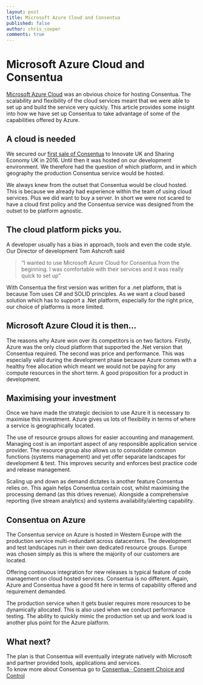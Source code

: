 ```yaml
---
layout: post
title: Microsoft Azure Cloud and Consentua
published: false
author: chris_cooper
comments: true
---
```



# Microsoft Azure Cloud and Consentua


<a href="https://azure.microsoft.com">Microsoft Azure Cloud</a> was an obvious choice for hosting Consentua. The scalability and flexibility of the cloud services meant that we were able to set up and build the service very quickly. This article provides some insight into how we have set up Consentua to take advantage of some of the capabilities offered by Azure.
## A cloud is needed
We secured our <a href="http://shapingportsmouth.co.uk/shaping-blog/1223-innovate-uk-award">first sale of Consentua</a> to Innovate UK and Sharing Economy UK in 2016. Until then it was hosted on our development environment. We therefore had the question of which platform, and in which geography the production Consentua service would be hosted.    

We always knew from the outset that Consentua would be cloud hosted. This is because we already had experience within the team of using cloud services. Plus we did want to buy a server. In short  we were not scared to have a cloud first policy and the Consentua service was designed from the outset to be platform agnostic.   
## The cloud platform picks you.
A developer usually has a bias in approach, tools and even the code style. Our Director of development Tom Ashcroft said 

> “I wanted to use Microsoft Azure Cloud for Consentua from the beginning. I was comfortable with their services and it was really quick to set up”

With Consentua the first version was written for a .net platform, that is because Tom uses C# and SOLID principles. As we want a cloud based solution which has to support a .Net platform, especially for the right price, our choice of platforms is more limited.    

## Microsoft Azure Cloud it is then… 
The reasons why Azure won over its competitors is on two factors. Firstly, Azure was the only cloud platform that supported the .Net version that Consentua required. The second was price and performance. This was especially valid during the development phase because Azure comes with a healthy free allocation which meant we would not be paying for any compute resources in the short term. A good proposition for a product in development.  
## Maximising your investment
Once we have made the strategic decision to use Azure it is necessary to maximise this investment. Azure gives us lots of flexibility in terms of where a service is geographically located.    

The use of resource groups allows for easier accounting and management. Managing cost is an important aspect of any responsible application service provider. The resource group also allows us to consolidate common functions (systems management) and yet offer separate landscapes for development & test.  This improves security and enforces best practice code and release management.  

Scaling up and down as demand dictates is another feature Consentua relies on. This again helps Consentua contain cost, whilst maximising the processing demand (as this drives revenue). Alongside a comprehensive reporting (live stream analytics) and systems availability/alerting capability.  
## Consentua on Azure

The Consentua service on Azure is hosted in Western Europe with the production service multi-redundant across datacenters. The development and test landscapes run in their own dedicated resource groups. Europe was chosen simply as this is where the majority of our customers are located. 

Offering continuous integration for new releases is typical feature of code management on cloud hosted services. Consentua is no different. Again, Azure and Consentua have a good fit here in terms of capability offered and requirement demanded. 

The production service when it gets busier requires more resources to be dynamically allocated.   This is also used when we conduct performance testing. The ability to quickly mimic the production set up and work load is another plus point for the Azure platform.  
## What next?
The plan is that Consentua will eventually integrate natively with Microsoft and partner provided tools, applications and services.    
To know more about Consentua go to <a href="www.consentua.com">Consentua · Consent Choice and Control</a>
